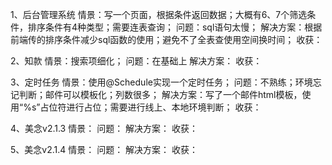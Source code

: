1、后台管理系统
情景：写一个页面，根据条件返回数据；大概有6、7个筛选条件，排序条件有4种类型；需要连表查询；
问题：sql语句太慢；
解决方案：根据前端传的排序条件减少sql函数的使用；避免不了全表查使用空间换时间；
收获：

2、知款
情景：搜索项细化；
问题：在基础上
解决方案：
收获：

3、定时任务
情景：使用@Schedule实现一个定时任务；
问题：不熟练；环境忘记判断；邮件可以模板化；列数很多；
解决方案：写了一个邮件html模板，使用“%s”占位符进行占位；需要进行线上、本地环境判断；
收获：

4、美念v2.1.3
情景：
问题：
解决方案：
收获：

5、美念v2.1.4
情景：
问题：
解决方案：
收获：
